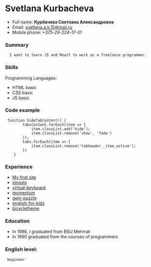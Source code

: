 # Svetlana Kurbacheva

- Full name: **Курбачева Светлана Александровна**
- Email: svetlana.a.k.15@mail.ru
- Mobile phone: _+375-29-224-17-01_

### Summary

      I want to learn JS and React to work as a freelance programmer.

### Skills

Programming Languages:

- HTML basic
- CSS basic
- JS basic

### Code example

```
 function hideTabContent() {
        tabsContent.forEach(item => {
            item.classList.add('hide');
            item.classList.remove('show', 'fade')
        });
        tabs.forEach(item => {
            item.classList.remove('tabheader__item_active');
        })
    }
```

### Experience

- [My first site](https://tSvetlanak.github.io)
- [singolo](http://tSvetlanak.github.io/singolo/)
- [virtual-keyboard](https://tsvetlanak-virtual-keyboard.netlify.app)
- [momentum](https://tsvetlanak-momentum.netlify.app)
- [gem-puzzle](https://tsvetlanak-gem-puzzle.netlify.app)
- [english-for-kids](https://tsvetlanak-english-for-kids.netlify.app/#!)
- [bicycletheme](https://bicycletheme.netlify.app/#!)

### Education

- In 1986, I graduated from BSU Mehmat
- In 1990 graduated from the courses of programmers

### English level:

     beginner
